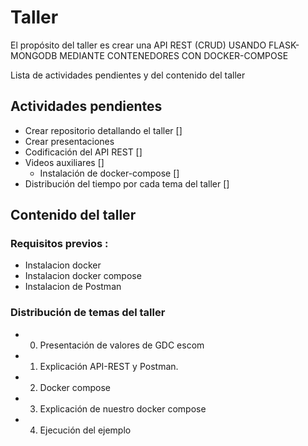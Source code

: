 # Taller

El propósito del taller es crear una API REST (CRUD) USANDO FLASK-MONGODB MEDIANTE CONTENEDORES CON DOCKER-COMPOSE 

Lista de actividades pendientes y del contenido del taller

## Actividades pendientes  

- Crear repositorio detallando el taller []
- Crear presentaciones
- Codificación del API REST []
- Videos auxiliares []
  -  Instalación de docker-compose []
- Distribución del tiempo por cada tema del taller []
  

## Contenido del taller

### Requisitos previos : 
  - Instalacion docker
  - Instalacion docker compose
  - Instalacion de Postman 
  
### Distribución de temas del taller

- 0. Presentación de valores de GDC escom 
- 1. Explicación API-REST y Postman. 
- 2. Docker compose
- 3. Explicación de nuestro docker compose
- 4. Ejecución del ejemplo


